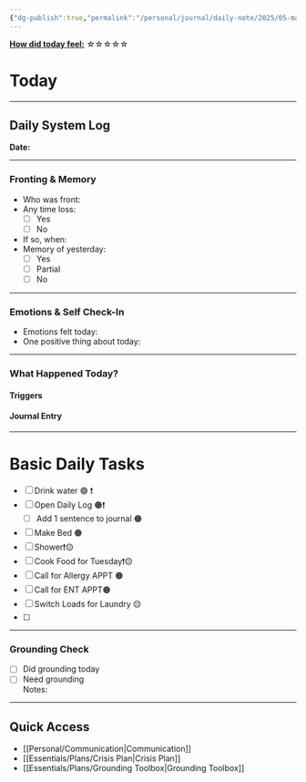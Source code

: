 ```yaml
---
{"dg-publish":true,"permalink":"/personal/journal/daily-note/2025/05-may/2025-05-12/","tags":["daily"],"noteIcon":""}
---
```


**<u>How did today feel:</u>** ☆☆☆☆☆

# Today
---
## Daily System Log  
**Date:**

---

### Fronting & Memory
- Who was front:  
- Any time loss: 
	- [ ] Yes 
	- [ ] No  
- If so, when:  
- Memory of yesterday: 
	- [ ] Yes
	- [ ] Partial
	- [ ] No  

---

### Emotions & Self Check-In
- Emotions felt today:  
- One positive thing about today:  

---

### What Happened Today?
#### Triggers 

#### Journal Entry

---

# Basic Daily Tasks
- [ ] Drink water 🟢 ❗
- [ ] Open Daily Log 🟠❗
	- [ ] Add 1 sentence to journal 🟠
- [ ] Make Bed 🟠
- [ ] Shower❗🟡
- [ ] Cook Food for Tuesday❗🟡
- [ ] Call for Allergy APPT 🟠
- [ ] Call for ENT APPT🟠
- [ ] Switch Loads for Laundry 🟡
- [ ] 

---

### Grounding Check  
-  [ ] Did grounding today  
-  [ ] Need grounding  
Notes:  

---

## Quick Access
- [[Personal/Communication\|Communication]]
- [[Essentials/Plans/Crisis Plan\|Crisis Plan]]
- [[Essentials/Plans/Grounding Toolbox\|Grounding Toolbox]]
